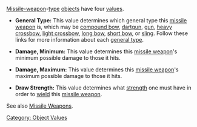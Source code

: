 [Missile-weapon](:Category:_Missile_Weapons "wikilink")-[type](:Category:_Object_Types "wikilink")
[objects](:Category:_Objects "wikilink") have four
[values](:Category:_Object_Values "wikilink").

-   **General Type:** This value determines which general type this
    [missile weapon](:Category:_Missile_Weapons "wikilink") is, which
    may be [compound bow](:Category:_Compound_Bows "wikilink"),
    [dartgun](:Category:_Dartguns "wikilink"),
    [gun](:Category:_Guns "wikilink"), [heavy
    crossbow](:Category:_Heavy_Crossbows "wikilink"), [light
    crossbow](:Category:_Light_Crossbows "wikilink"), [long
    bow](:Category:_Long_Bows "wikilink"), [short
    bow](:Category:_Short_Bows "wikilink"), or
    [sling](:Category:_Slings "wikilink"). Follow these links for more
    information about each [general
    type](:Category:_Missile_Weapons "wikilink").

<!-- -->

-   **Damage, Minimum:** This value determines this [missile
    weapon](:Category:_Missile_Weapons "wikilink")'s minimum possible
    damage to those it hits.

<!-- -->

-   **Damage, Maximum:** This value determines this [missile
    weapon](:Category:_Missile_Weapons "wikilink")'s maximum possible
    damage to those it hits.

<!-- -->

-   **Draw Strength:** This value determines what
    [strength](Strength "wikilink") one must have in order to
    [wield](Wield "wikilink") this [missile
    weapon](:Category:_Missile_Weapons "wikilink").

See also [Missile Weapons](:Category:_Missile_Weapons "wikilink").

[Category: Object Values](Category:_Object_Values "wikilink")
